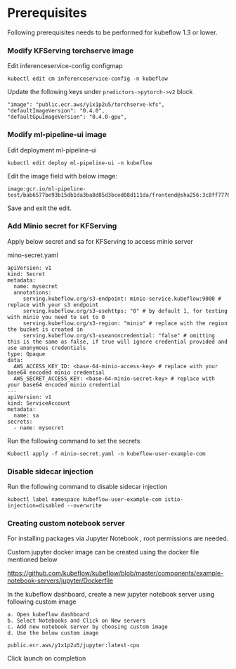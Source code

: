 # Prerequisites

Following prerequisites needs to be performed for kubeflow 1.3 or lower.

### Modify KFServing torchserve image

Edit inferenceservice-config configmap

```kubectl edit cm inferenceservice-config -n kubeflow```

Update the following keys under `predictors->pytorch->v2` block

```
"image": "public.ecr.aws/y1x1p2u5/torchserve-kfs",
"defaultImageVersion": "0.4.0",
"defaultGpuImageVersion": "0.4.0-gpu",
```

### Modify ml-pipeline-ui image

Edit deployment ml-pipeline-ui

```
kubectl edit deploy ml-pipeline-ui -n kubeflow
```

Edit the image field with below image:  

```
image:gcr.io/ml-pipeline-test/bab6577be93b15db1da3ba8d85d3bced08d111da/frontend@sha256:3c8ff77766c08da5a6f38445284aa585dfb74b3930717271f093a621886602d4
```

Save and exit the edit.

### Add Minio secret for KFServing 

Apply below secret and sa for KFServing to access minio server

mino-secret.yaml

```
apiVersion: v1
kind: Secret
metadata:
  name: mysecret
  annotations:
     serving.kubeflow.org/s3-endpoint: minio-service.kubeflow:9000 # replace with your s3 endpoint
     serving.kubeflow.org/s3-usehttps: "0" # by default 1, for testing with minio you need to set to 0
     serving.kubeflow.org/s3-region: "minio" # replace with the region the bucket is created in
     serving.kubeflow.org/s3-useanoncredential: "false" # omitting this is the same as false, if true will ignore credential provided and use anonymous credentials
type: Opaque
data:
  AWS_ACCESS_KEY_ID: <base-64-minio-access-key> # replace with your base64 encoded minio credential
  AWS_SECRET_ACCESS_KEY: <base-64-minio-secret-key> # replace with your base64 encoded minio credential
---
apiVersion: v1
kind: ServiceAccount
metadata:
  name: sa
secrets:
  - name: mysecret
```

Run the following command to set the secrets

```
Kubectl apply -f minio-secret.yaml -n kubeflow-user-example-com
```

### Disable sidecar injection

Run the following command to disable sidecar injection

```kubectl label namespace kubeflow-user-example-com istio-injection=disabled --overwrite```


### Creating custom notebook server

For installing packages via Jupyter Notebook , root permissions are needed.

Custom jupyter docker image can be created using the docker file mentioned below

https://github.com/kubeflow/kubeflow/blob/master/components/example-notebook-servers/jupyter/Dockerfile

In the kubeflow dashboard, create a new jupyter notebook server using following custom image

    a. Open kubeflow dashboard
    b. Select Notebooks and Click on New servers 
    c. Add new notebook server by choosing custom image
    d. Use the below custom image

```public.ecr.aws/y1x1p2u5/jupyter:latest-cpu```

Click launch on completion